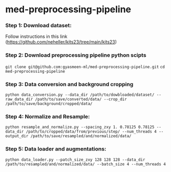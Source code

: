 # med-preprocessing-pipeline

### Step 1: Download dataset: 
Follow instructions in this link (https://github.com/neheller/kits23/tree/main/kits23)
        
        
### Step 2: Download preprocessing pipeline python scipts

``` git clone git@github.com:gyasmeen-ml/med-preprocessing-pipeline.git ``` 
``` cd med-preprocessing-pipeline ``` 

### Step 3: Data conversion and background cropping
``` python data_conversion.py --data_dir /path/to/dowbloaded/dataset/ --raw_data_dir /path/to/save/converted/data/ --crop_dir /path/to/save/background/cropped/data/ ```

### Step 4: Normalize and Resample: 
``` python resample_and_normalize.py --spacing_zxy 1. 0.78125 0.78125 --data_dir /path/to/cropped/data/from/previous/step/ --num_threads 4 --output_dir /path/to/save/resampled/and/normalized/data/ ```


### Step 5: Data loader and augmentations:     
``` python data_loader.py --patch_size_zxy 128 128 128 --data_dir /path/to/resampled/and/normalized/data/ --batch_size 4 --num_threads 4 ```
